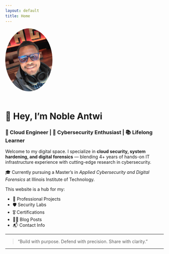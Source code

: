 ```yaml
---
layout: default
title: Home
---
```


<img src="assets/profile.jpg" alt="Profile Picture" width="150" style="border-radius: 50%; margin-bottom: 20px;"/>

# 👋 Hey, I’m Noble  Antwi  
### 🚀 Cloud Engineer | 🔐 Cybersecurity Enthusiast | 📚 Lifelong Learner

Welcome to my digital space. I specialize in **cloud security, system hardening, and digital forensics** — blending 4+ years of hands-on IT infrastructure experience with cutting-edge research in cybersecurity.

🎓 Currently pursuing a Master’s in *Applied Cybersecurity and Digital Forensics* at Illinois Institute of Technology.

This website is a hub for my:
- 💼 Professional Projects
- 🛡️ Security Labs
- 🎖️ Certifications
- ✍🏽 Blog Posts
- 📬 Contact Info

---

> “Build with purpose. Defend with precision. Share with clarity.”

---